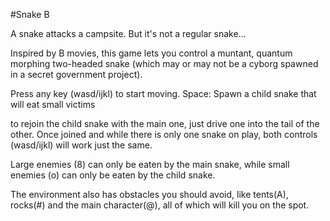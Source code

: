 #Snake B

A snake attacks a campsite. But it's not a regular snake...

Inspired by B movies, this game lets you control a muntant, quantum morphing two-headed snake (which 
may or may not be a cyborg spawned in a secret government project).  

Press any key (wasd/ijkl) to start moving. 
Space: Spawn a child snake that will eat small victims

to rejoin the child snake with the main one, just drive one into the tail of the other. Once
joined and while there is only one snake on play, both controls (wasd/ijkl) will work just the same.

Large enemies (8) can only be eaten by the main snake, while small enemies (o) can only be eaten 
by the child snake. 

The environment also has obstacles you should avoid, like tents(A), rocks(#) and the main 
character(@), all of which will kill you on the spot.
